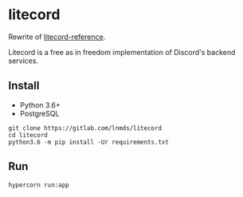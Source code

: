 litecord
============

Rewrite of [litecord-reference](https://gitlab.com/lnmds/litecord-reference).

Litecord is a free as in freedom implementation of Discord's backend services.

## Install

 - Python 3.6+
 - PostgreSQL

```
git clone https://gitlab.com/lnmds/litecord
cd litecord
python3.6 -m pip install -Ur requirements.txt
```

## Run

```
hypercorn run:app
```
